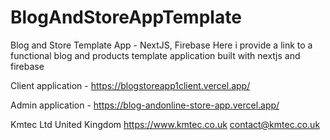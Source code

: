 # BlogAndStoreAppTemplate
Blog and Store Template App - NextJS, Firebase
Here i provide a link to a functional blog and products template application built with nextjs and firebase

Client application - https://blogstoreapp1client.vercel.app/

Admin application - https://blog-andonline-store-app.vercel.app/

Kmtec Ltd
United Kingdom
https://www.kmtec.co.uk
contact@kmtec.co.uk 


